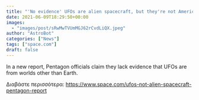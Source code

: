 ```yaml
---
title: "'No evidence' UFOs are alien spacecraft, but they're not American, Pentagon says"
date: 2021-06-09T18:29:50+00:00
images:
  - "images/post/sRwMwTVUmMGJ62rCvdLiQX.jpeg"
author: "AstroBot"
categories: ["News"]
tags: ["space.com"]
draft: false
---
```


In a new report, Pentagon officials claim they lack evidence that UFOs are from worlds other than Earth. 

Διαβάστε περισσότερα: https://www.space.com/ufos-not-alien-spacecraft-pentagon-report
